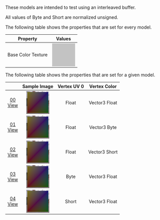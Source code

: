 These models are intended to test using an interleaved buffer.  

All values of Byte and Short are normalized unsigned.  

The following table shows the properties that are set for every model.  

| Property | **Values** |
| :---: | :---: |
| Base Color Texture | [<img src="Figures/Thumbnails/BaseColor_Grey.png" align="middle">](Figures/Figures/Textures/BaseColor_Grey.png) |


The following table shows the properties that are set for a given model.  

|   | Sample Image | Vertex UV 0 | Vertex Color |
| :---: | :---: | :---: | :---: |
| [00](Buffer_Interleaved_00.gltf)<br>[View](https://bghgary.github.io/glTF-Asset-Generator/Preview/BabylonJS/?fileName=Buffer_Interleaved_00.gltf) | [<img src="Figures/Thumbnails/Buffer_Interleaved_00.png" align="middle">](SampleImages/Buffer_Interleaved_00.png) | Float | Vector3 Float |
| [01](Buffer_Interleaved_01.gltf)<br>[View](https://bghgary.github.io/glTF-Asset-Generator/Preview/BabylonJS/?fileName=Buffer_Interleaved_01.gltf) | [<img src="Figures/Thumbnails/Buffer_Interleaved_01.png" align="middle">](SampleImages/Buffer_Interleaved_01.png) | Float | Vector3 Byte |
| [02](Buffer_Interleaved_02.gltf)<br>[View](https://bghgary.github.io/glTF-Asset-Generator/Preview/BabylonJS/?fileName=Buffer_Interleaved_02.gltf) | [<img src="Figures/Thumbnails/Buffer_Interleaved_02.png" align="middle">](SampleImages/Buffer_Interleaved_02.png) | Float | Vector3 Short |
| [03](Buffer_Interleaved_03.gltf)<br>[View](https://bghgary.github.io/glTF-Asset-Generator/Preview/BabylonJS/?fileName=Buffer_Interleaved_03.gltf) | [<img src="Figures/Thumbnails/Buffer_Interleaved_03.png" align="middle">](SampleImages/Buffer_Interleaved_03.png) | Byte | Vector3 Float |
| [04](Buffer_Interleaved_04.gltf)<br>[View](https://bghgary.github.io/glTF-Asset-Generator/Preview/BabylonJS/?fileName=Buffer_Interleaved_04.gltf) | [<img src="Figures/Thumbnails/Buffer_Interleaved_04.png" align="middle">](SampleImages/Buffer_Interleaved_04.png) | Short | Vector3 Float |
 
